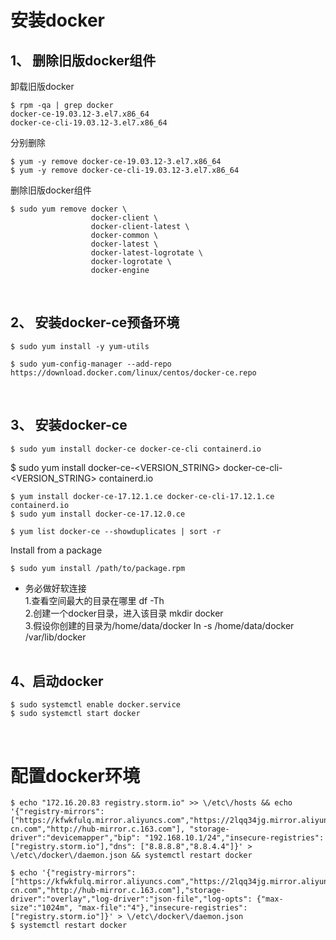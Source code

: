 # 安装docker

## 1、 删除旧版docker组件
卸载旧版docker
```shell
$ rpm -qa | grep docker
docker-ce-19.03.12-3.el7.x86_64
docker-ce-cli-19.03.12-3.el7.x86_64
```

分别删除
```shell
$ yum -y remove docker-ce-19.03.12-3.el7.x86_64
$ yum -y remove docker-ce-cli-19.03.12-3.el7.x86_64
```

删除旧版docker组件
```shell
$ sudo yum remove docker \
                  docker-client \
                  docker-client-latest \
                  docker-common \
                  docker-latest \
                  docker-latest-logrotate \
                  docker-logrotate \
                  docker-engine
```
&nbsp;&nbsp;  

## 2、 安装docker-ce预备环境
```shell
$ sudo yum install -y yum-utils

$ sudo yum-config-manager --add-repo https://download.docker.com/linux/centos/docker-ce.repo
```
&nbsp;&nbsp;  

## 3、 安装docker-ce
```shell
$ sudo yum install docker-ce docker-ce-cli containerd.io
```
$ sudo yum install docker-ce-<VERSION_STRING> docker-ce-cli-<VERSION_STRING> containerd.io
```shell
$ yum install docker-ce-17.12.1.ce docker-ce-cli-17.12.1.ce containerd.io
$ sudo yum install docker-ce-17.12.0.ce
```

```shell
$ yum list docker-ce --showduplicates | sort -r
```
Install from a package
```shell
$ sudo yum install /path/to/package.rpm
```

* 务必做好软连接  
1.查看空间最大的目录在哪里 df -Th  
2.创建一个docker目录，进入该目录 mkdir docker  
3.假设你创建的目录为/home/data/docker   ln -s /home/data/docker /var/lib/docker  
&nbsp;&nbsp;  

## 4、启动docker
```shell
$ sudo systemctl enable docker.service
$ sudo systemctl start docker
```
&nbsp;&nbsp;  

# 配置docker环境
```shell
$ echo "172.16.20.83 registry.storm.io" >> \/etc\/hosts && echo '{"registry-mirrors": ["https://kfwkfulq.mirror.aliyuncs.com","https://2lqq34jg.mirror.aliyuncs.com","https://pee6w651.mirror.aliyuncs.com","https://registry.docker-cn.com","http://hub-mirror.c.163.com"], "storage-driver":"devicemapper","bip": "192.168.10.1/24","insecure-registries":["registry.storm.io"],"dns": ["8.8.8.8","8.8.4.4"]}' > \/etc\/docker\/daemon.json && systemctl restart docker
```   

```shell
$ echo '{"registry-mirrors": ["https://kfwkfulq.mirror.aliyuncs.com","https://2lqq34jg.mirror.aliyuncs.com","https://pee6w651.mirror.aliyuncs.com","https://registry.docker-cn.com","http://hub-mirror.c.163.com"],"storage-driver":"overlay","log-driver":"json-file","log-opts": {"max-size":"1024m", "max-file":"4"},"insecure-registries":["registry.storm.io"]}' > \/etc\/docker\/daemon.json
$ systemctl restart docker
```
